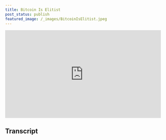 ```yaml
---
title: Bitcoin Is Elitist
post_status: publish
featured_image: /_images/BitcoinIsElitist.jpeg
---
```


<div style="padding:56.25% 0 0 0;position:relative;"><iframe src="https://player.vimeo.com/video/847043505?badge=0&amp;autopause=0&amp;player_id=0&amp;app_id=58479" frameborder="0" allow="autoplay; fullscreen; picture-in-picture" allowfullscreen style="position:absolute;top:0;left:0;width:100%;height:100%;" title="022 Bitcoin Is Elitist"></iframe></div>

<div style="margin-bottom:30px;"></div>

## Transcript

